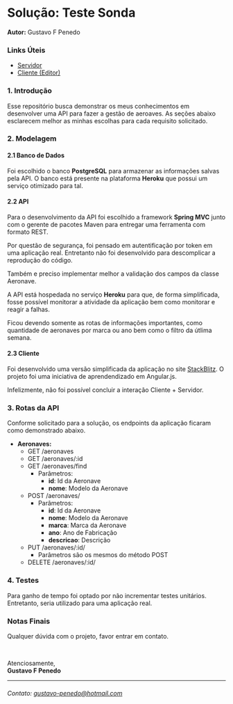 # Solução: Teste Sonda

<b>Autor:</b> Gustavo F Penedo

### Links Úteis

* [Servidor](https://sondatest.herokuapp.com/)
* [Cliente (Editor)](https://stackblitz.com/edit/sondatest)

### 1. Introdução

Esse repositório busca demonstrar os meus conhecimentos em desenvolver uma API para fazer a gestão de aeroaves. As seções abaixo esclarecem melhor as minhas escolhas para cada requisito solicitado.

### 2. Modelagem

#### 2.1 Banco de Dados

Foi escolhido o banco **PostgreSQL** para armazenar as informações salvas pela API. O banco está presente na plataforma **Heroku** que possui um serviço otimizado para tal.


#### 2.2 API

Para o desenvolvimento da API foi escolhido a framework **Spring MVC** junto com o gerente de pacotes Maven para entregar uma ferramenta com formato REST.

Por questão de segurança, foi pensado em autentificação por token em uma aplicação real. Entretanto não foi desenvolvido para descomplicar a reprodução do código.

Também e preciso implementar melhor a validação dos campos da classe Aeronave.

A API está hospedada no serviço **Heroku** para que, de forma simplificada, fosse possível monitorar a atividade da aplicação bem como monitorar e reagir a falhas.

Ficou devendo somente as rotas de informações importantes, como quantidade de aeronaves por marca ou ano bem como o filtro da útlima semana.

#### 2.3 Cliente

Foi desenvolvido uma versão simplificada da aplicação no site [StackBlitz](https://stackblitz.com/edit/sondatest). O projeto foi uma iniciativa de aprendendizado em Angular.js.

Infelizmente, não foi possível concluir a interação Cliente + Servidor.

### 3. Rotas da API

Conforme solicitado para a solução, os endpoints da aplicação ficaram como demonstrado abaixo.

* **Aeronaves:**
  * GET /aeronaves
  * GET /aeronaves/:id
  * GET /aeronaves/find
    * Parâmetros:
      * **id**: Id da Aeronave
      * **nome**: Modelo da Aeronave
  * POST /aeronaves/
    * Parâmetros:
      * **id**: Id da Aeronave
      * **nome**: Modelo da Aeronave
      * **marca**: Marca da Aeronave
      * **ano**: Ano de Fabricação
      * **descricao**: Descrição
  * PUT /aeronaves/:id/
    * Parâmetros são os mesmos do método POST
  * DELETE /aeronaves/:id/


### 4. Testes

Para ganho de tempo foi optado por não incrementar testes unitários. Entretanto, seria utilizado para uma aplicação real.


### Notas Finais

Qualquer dúvida com o projeto, favor entrar em contato.

<br />

Atenciosamente, <br />
**Gustavo F Penedo** <br />

---
###### Contato: gustavo-penedo@hotmail.com